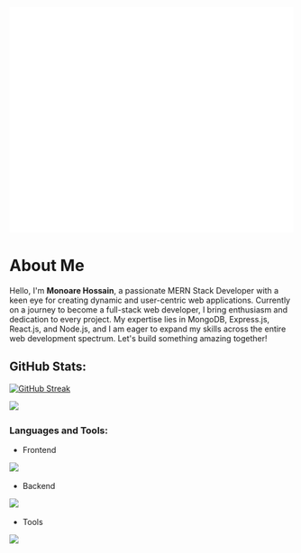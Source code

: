 <div align="center">
	<br>
	<a href="https://raw.githubusercontent.com/sindresorhus/css-in-readme-like-wat/main/readme.md">
	<a href="https://github.com/sindresorhus/css-in-readme-like-wat/blame/main/header.svg">
		<img src="header.svg" width="1200" height="400" alt="Click to see the source">
	</a>
	<br>
</div>


<h1>About Me</h1>
<p>Hello, I'm <strong>Monoare Hossain</strong>, a passionate MERN Stack Developer with a keen eye for creating dynamic and user-centric web applications. Currently on a journey to become a full-stack web developer, I bring enthusiasm and dedication to every project. My expertise lies in MongoDB, Express.js, React.js, and Node.js, and I am eager to expand my skills across the entire web development spectrum. Let's build something amazing together!</p>


## GitHub Stats:

[![GitHub Streak](https://github-readme-streak-stats.herokuapp.com?user=monoare&theme=monokai)](https://git.io/streak-stats)

![](http://github-profile-summary-cards.vercel.app/api/cards/repos-per-language?username=monoare&theme=default)

<h3 align="left">Languages and Tools:</h3>

 - Frontend
<p align="left">
  <a href="https://skillicons.dev">
    <img src="https://skillicons.dev/icons?i=html,css,tailwind,js,react" />
  </a>
</p>

 - Backend
<p align="left">
  <a href="https://skillicons.dev">
    <img src="https://skillicons.dev/icons?i=nodejs,express,mongodb,firebase" />
  </a>
</p>

 - Tools
<p align="left">
  <a href="https://skillicons.dev">
    <img src="https://skillicons.dev/icons?i=git,github,figma,vscode,postman" />
  </a>
</p>
